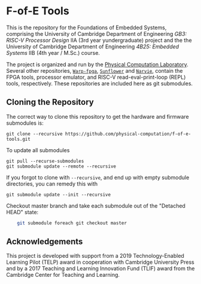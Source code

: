 # F-of-E Tools
This is the repository for the Foundations of Embedded Systems, comprising the University of Cambridge Department of Engineering _GB3: RISC-V Processor Design_ IIA (3rd year yundergraduate) project and the the University of Cambridge Department of Engineering _4B25: Embedded Systems_ IIB (4th year / M.Sc.) course.

The project is organized and run by the [Physical Computation Laboratory](http://physcomp.eng.cam.ac.uk). Several other repositories, [`Warp-fpga`](https://github.com/physical-computation/Warp-fpga), [`Sunflower`](https://github.com/phillipstanleymarbell/sunflower-simulator) and [`Narvie`](https://github.com/physical-computation/narvie), contain the FPGA tools, processor emulator, and RISC-V read-eval-print-loop (REPL) tools, respectively. These repositories are included here as git submodules.

## Cloning the Repository 
The correct way to clone this repository to get the hardware and firmware submodules is:

	git clone --recursive https://github.com/physical-computation/f-of-e-tools.git

To update all submodules

	git pull --recurse-submodules
	git submodule update --remote --recursive

If you forgot to clone with `--recursive`, and end up with empty submodule directories, you can remedy this with

	git submodule update --init --recursive

Checkout master branch and take each submodule out of the "Detached HEAD" state:
```bash
	git submodule foreach git checkout master
```

## Acknowledgements
This project is developed with support from a 2019 Technology-Enabled Learning Pilot (TELP) award in cooperation with Cambridge University Press and by a 2017 Teaching and Learning Innovation Fund (TLIF) award from the Cambridge Center for Teaching and Learning.
